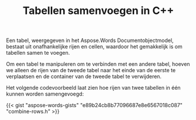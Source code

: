 ﻿---
title: Tabellen samenvoegen in C++
second_title: Aspose.Words voor C++
articleTitle: Join Tables
linktitle: Join Tables
description: "Geavanceerde tafelmanipulaties. Twee tabellen samenvoegen tot één C++. Tabellen samenvoegen met C++."
type: docs
weight: 90
url: /nl/cpp/join-tables/
timestamp: 2024-01-27-14-07-04
---

Een tabel, weergegeven in het Aspose.Words Documentobjectmodel, bestaat uit onafhankelijke rijen en cellen, waardoor het gemakkelijk is om tabellen samen te voegen.

Om een tabel te manipuleren om te verbinden met een andere tabel, hoeven we alleen de rijen van de tweede tabel naar het einde van de eerste te verplaatsen en de container van de tweede tabel te verwijderen.

Het volgende codevoorbeeld laat zien hoe rijen van twee tabellen in één kunnen worden samengevoegd:

{{< gist "aspose-words-gists" "e89b24cb8b77096687e8e6567018c087" "combine-rows.h" >}}
